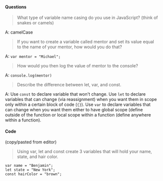 #### Questions

>What type of variable name casing do you use in JavaScript? (think of snakes or camels)

A: camelCase

>If you want to create a variable called mentor and set its value equal to the name of your mentor, how would you do that?

A: `var mentor = "Michael";`

> How would you then log the value of mentor to the console?

A: `console.log(mentor)`

> Describe the difference between let, var, and const.

A: Use `const` to declare variable that won't change.  Use `let` to declare variables that can change (via reassignment) when you want them in scope only within a certain block of code (`{}`).  Use `var` to declare variables that can change when you want them either to have global scope (define outside of the function or local scope within a function (define anywhere within a function).



#### Code
(copy/pasted from editor)

> Using var, let and const create 3 variables that will hold your name, state, and hair color.

````
var name = "Benjamin";
let state = "New York";
const hairColor = "brown";
````
